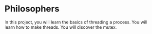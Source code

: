 # Philosophers
In this project, you will learn the basics of threading a process. You will
learn how to make threads. You will discover the mutex.
